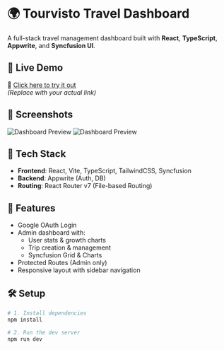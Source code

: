 # 🌍 Tourvisto Travel Dashboard

A full-stack travel management dashboard built with **React**, **TypeScript**, **Appwrite**, and **Syncfusion UI**.

## 🚀 Live Demo

🔗 [Click here to try it out](https://travel-agency-dashboard-df3m.vercel.app/)  
*(Replace with your actual link)*

## 📸 Screenshots

![Dashboard Preview](./images/deafultPage.png)
![Dashboard Preview](./images/readme.png.png)




## 🔧 Tech Stack

- **Frontend**: React, Vite, TypeScript, TailwindCSS, Syncfusion
- **Backend**: Appwrite (Auth, DB)
- **Routing**: React Router v7 (File-based Routing)

## 🧪 Features

- Google OAuth Login
- Admin dashboard with:
  - User stats & growth charts
  - Trip creation & management
  - Syncfusion Grid & Charts
- Protected Routes (Admin only)
- Responsive layout with sidebar navigation

## 🛠️ Setup

```bash
# 1. Install dependencies
npm install

# 2. Run the dev server
npm run dev
